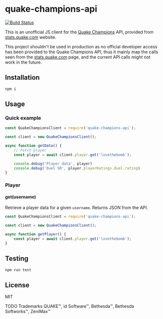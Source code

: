 # quake-champions-api

[![Build Status](https://travis-ci.com/lovethebomb/quake-champions-api.svg?branch=master)](https://travis-ci.com/lovethebomb/quake-champions-api)


This is an unofficial JS client for the [Quake Champions](quake-website) API, provided from [stats.quake.com][quake-stats] website.

This project shouldn't be used in production as no official developer access has been provided to the Quake Champions API, thus it mainly map the calls seen from the [stats.quake.com][quake-stats] page, and the current API calls might not work in the future.

## Installation

```bash
npm i
```

## Usage

### Quick example

```javascript
const QuakeChampionsClient = require('quake-champions-api');

const client = new QuakeChampionsClient();

async function getData() {
    // Fetch player
    const player = await client.player.get('lovethebomb');

    console.debug('Player data', player)
    console.debug('Duel SR', player.playerRatings.duel.rating)
}
```

### Player

#### get(username)

Retrieve a player data for a given `username`.
Returns JSON from the API.

```javascript
const QuakeChampionsClient = require('quake-champions-api');

const client = new QuakeChampionsClient();

async function getPlayer() {
    const player = await client.player.get('lovethebomb');
}
```

## Testing

```bash
npm run test
```

## License

MIT

TODO Trademarks QUAKE™, id Software™, Bethesda™, Bethesda Softworks™, ZeniMax™

[quake-stats]: https://stats.quake.com
[quake-website]: https://quake.bethesda.net